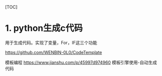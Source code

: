 [TOC]




# 1. python生成c代码

用于生成代码。实现了变量，For，IF这三个功能



https://github.com/WENBIN-0L0/CodeTemplate

模板编程 https://www.jianshu.com/p/45997d974960 
模板引擎使用-自动生成代码















